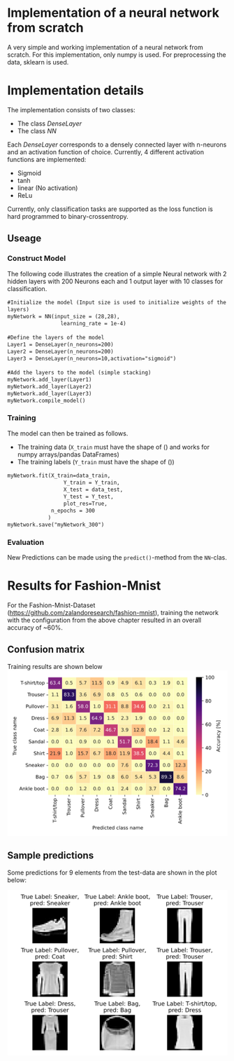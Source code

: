 # Implementation of a neural network from scratch
A very simple and working implementation of a neural network from scratch.
For this implementation, only numpy is used. For preprocessing the data, sklearn is used.






# Implementation details
The implementation consists of two classes:
* The class *DenseLayer*
* The class *NN*

Each *DenseLayer* corresponds to a densely connected layer with n-neurons and an activation 
function of choice. 
Currently, 4 different activation functions are implemented:

* Sigmoid
* tanh
* linear (No activation)
* ReLu

Currently, only classification tasks are supported as the loss function is hard programmed to binary-crossentropy.


## Useage

### Construct Model
The following code illustrates the creation of a simple Neural network with 2 hidden layers with 200 Neurons each and 1 output layer with 10 classes for classification.

```
#Initialize the model (Input size is used to initialize weights of the layers)
myNetwork = NN(input_size = (28,28),
                 learning_rate = 1e-4)
                 
#Define the layers of the model
Layer1 = DenseLayer(n_neurons=200)
Layer2 = DenseLayer(n_neurons=200)
Layer3 = DenseLayer(n_neurons=10,activation="sigmoid")

#Add the layers to the model (simple stacking)
myNetwork.add_layer(Layer1)
myNetwork.add_layer(Layer2)
myNetwork.add_layer(Layer3)
myNetwork.compile_model()
```


### Training
The model can then be trained as follows. 
* The training data (```X_train``` must have the shape of () and works for numpy arrays/pandas DataFrames)
* The training labels (```Y_train``` must have the shape of ())

```
myNetwork.fit(X_train=data_train,
                  Y_train = Y_train,
                  X_test = data_test,
                  Y_test = Y_test,
                  plot_res=True,
              n_epochs = 300
             )
myNetwork.save("myNetwork_300")
```
### Evaluation
New Predictions can be made using the ```predict()```-method from the ```NN```-clas. 

# Results for Fashion-Mnist
For the Fashion-Mnist-Dataset (https://github.com/zalandoresearch/fashion-mnist), training the network with the configuration from the above 
chapter resulted in an overall accuracy of ~60%. 

## Confusion matrix
Training results are shown below
![Training loss & accuracy](Figures/PredictionAccuracyLoss.svg)


## Sample predictions
Some predictions for 9 elements from the test-data 
are shown in the plot below:

![Training loss & accuracy](Figures/Predictions.svg)





